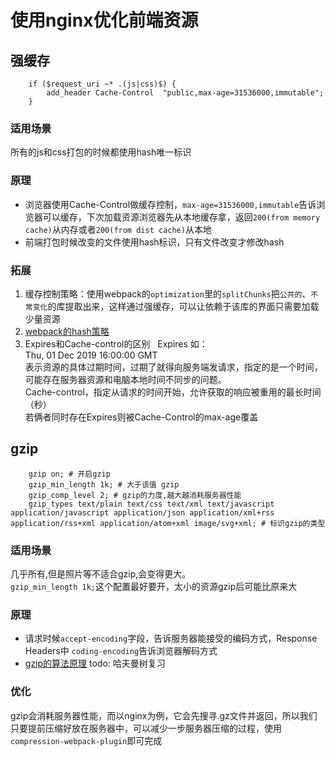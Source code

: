 # 使用nginx优化前端资源
## 强缓存
```
    if ($request_uri ~* .(js|css)$) {
        add_header Cache-Control  "public,max-age=31536000,immutable";
    }
```
### 适用场景
所有的js和css打包的时候都使用hash唯一标识
### 原理
- 浏览器使用Cache-Control做缓存控制，`max-age=31536000,immutable`告诉浏览器可以缓存，下次加载资源浏览器先从本地缓存拿，返回`200(from memory cache)`从内存或者`200(from dist cache)`从本地
- 前端打包时候改变的文件使用hash标识，只有文件改变才修改hash
### 拓展
1. 缓存控制策略：使用webpack的`optimization`里的`splitChunks`把`公共的`、`不常变化`的库提取出来，这样通过强缓存，可以让依赖于该库的界面只需要加载少量资源
2. [webpack的hash策略](https://juejin.im/post/5d7eedf0e51d4562165535ae#heading-1)
3. Expires和Cache-control的区别
  Expires 如：Thu, 01 Dec 2019 16:00:00 GMT  
  表示资源的具体过期时间，过期了就得向服务端发请求，指定的是一个时间，可能存在服务器资源和电脑本地时间不同步的问题。  
  Cache-control，指定从请求的时间开始，允许获取的响应被重用的最长时间（秒）  
  若俩者同时存在Expires则被Cache-Control的max-age覆盖


## gzip
```
    gzip on; # 开启gzip
    gzip_min_length 1k; # 大于该值 gzip
    gzip_comp_level 2; # gzip的力度,越大越消耗服务器性能
    gzip_types text/plain text/css text/xml text/javascript application/javascript application/json application/xml+rss application/rss+xml application/atom+xml image/svg+xml; # 标识gzip的类型
```

### 适用场景
几乎所有,但是照片等不适合gzip,会变得更大。  
`gzip_min_length 1k;`这个配置最好要开，太小的资源gzip后可能比原来大

### 原理
- 请求时候`accept-encoding`字段，告诉服务器能接受的编码方式，Response Headers中 `coding-encoding`告诉浏览器解码方式
- [gzip的算法原理](https://juejin.im/post/5b793126f265da43351d5125#heading-3) todo: 哈夫曼树复习

### 优化
gzip会消耗服务器性能，而以nginx为例，它会先搜寻.gz文件并返回，所以我们只要提前压缩好放在服务器中，可以减少一步服务器压缩的过程，使用`compression-webpack-plugin`即可完成